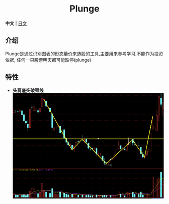 <div align="center">
<h1>Plunge</h1>
</div>

**中文** | [日文](./README.JP.md)

## 介绍

Plunge是通过识别图表的形态量价来选股的工具,主要用来参考学习,不能作为投资依据, 任何一只股票明天都可能跌停(plunge)

## 特性

*  **头肩底突破颈线**  
   ![头肩底突破1](./tj1.png)

